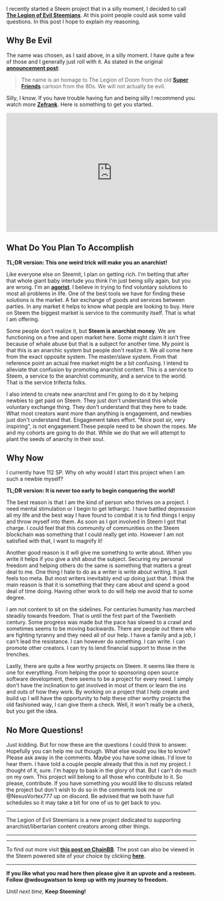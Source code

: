 I recently started a Steem project that in a silly moment, I decided to call **[The Legion of Evil Steemians](/tloes/@wdougwatson/announcing-the-legion-of-evil-steemians)**. At this point people could ask some valid questions. In this post I hope to explain my reasoning.

## Why Be Evil

The name was chosen, as I said above, in a silly moment. I have quite a few of those and I generally just roll with it. As stated in the original **[announcement post](/tloes/@wdougwatson/announcing-the-legion-of-evil-steemians)**:

> The name is an homage to The Legion of Doom from the old **[Super Friends](https://en.wikipedia.org/wiki/Super_Friends)** cartoon from the 80s. We will not actually be evil.

Silly, I know. If you have trouble having fun and being silly I recommend you watch more **[Zefrank](http://www.zefrank.com/)**. Here is something to get you started.


<iframe width="560" height="315" src="https://www.youtube.com/embed/SoSCznCd3HE" frameborder="0" allow="autoplay; encrypted-media" allowfullscreen></iframe>


## What Do You Plan To Accomplish
**TL;DR version: This one weird trick will make you an anarchist!**

Like everyone else on Steemit, I plan on getting rich. I'm betting that after that whole giant baby interlude you think I'm just being silly again, but you are wrong. I'm an **[agorist](http://www.agorist.org/)**. I believe in trying to find voluntary solutions to most all problems in life. One of the best tools we have for finding these solutions is the market. A fair exchange of goods and services between parties. In any market it helps to know what people are looking to buy. Here on Steem the biggest market is service to the community itself. That is what I am offering.

Some people don't realize it, but **Steem is anarchist money**. We are functioning on a free and open market here. Some might claim it isn't free because of whale abuse but that is a subject for another time. My point is that this is an anarchic system but people don't realize it. We all come here from the exact opposite system. The master/slave system. From that reference point an actual free market might be a bit confusing. I intend to alleviate that confusion by promoting anarchist content. This is a service to Steem, a service to the anarchist community, and a service to the world. That is the service trifecta folks.

I also intend to create new anarchist and I'm going to do it by helping newbies to get paid on Steem. They just don't understand this whole voluntary exchange thing. They don't understand that they here to trade. What most creators want more than anything is engagement, and newbies just don't understand that. Engagement takes effort. "Nice post sir, very inspiring", is not engagement.These people need to be shown the ropes. Me and my cohorts are going to do that. While we do that we will attempt to plant the seeds of anarchy in their soul.

## Why Now

I currently have 112 SP. Why oh why would I start this project when I am such a newbie myself?

**TL;DR version: It is never too early to begin conquering the world!**

The best reason is that I am the kind of person who thrives on a project. I need mental stimulation or I begin to get lethargic. I have battled depression all my life and the best way I have found to combat it is to find things I enjoy and throw myself into them. As soon as I got involved in Steem I got that charge. I could feel that this community of communities on the Steem blockchain was something that I could really get into. However I am not satisfied with that, I want to magnify it!

Another good reason is it will give me something to write about. When you write it helps if you give a shit about the subject. Securing my personal freedom and helping others do the same is something that matters a great deal to me. One thing I hate to do as a writer is write about writing. It just feels too meta. But most writers inevitably end up doing just that. I think the main reason is that it is something that they care about and spend a good deal of time doing. Having other work to do will help me avoid that to some degree.

I am not content to sit on the sidelines. For centuries humanity has marched steadily towards freedom. That is until the first part of the Twentieth century. Some progress was made but the pace has slowed to a crawl and sometimes seems to be moving backwards. There are people out there who are fighting tyranny and they need all of our help. I have a family and a job, I can't lead the resistance. I can however do something. I can write. I can promote other creators. I can try to lend financial support to those in the trenches.

Lastly, there are quite a few worthy projects on Steem. It seems like there is one for everything. From helping the poor to sponsoring open source software development, there seems to be a project for every need. I simply don't have the inclination to get involved in most of them or learn the ins and outs of how they work. By working on a project that I help create and build up I will have the opportunity to help these other worthy projects the old fashioned way, I can give them a check. Well, it won't really be a check, but you get the idea.

## No More Questions! 

Just kidding. But for now these are the questions I could think to answer. Hopefully you can help me out though. What else would you like to know? Please ask away in the comments. Maybe you have some ideas. I'd love to hear them. I have told a couple people already that this is not my project. I thought of it, sure. I'm happy to bask in the glory of that. But I can't do much on my own. This project will belong to all those who contribute to it. So please, contribute. If you have something you would like to discuss related the project but don't wish to do so in the comments look me or @NexusVortex777 up on discord. Be advised that we both have full schedules so it may take a bit for one of us to get back to you.


---


The Legion of Evil Steemians is a new project dedicated to supporting anarchist/libertarian content creators among other things.

---
---

To find out more visit **[this post on ChainBB](https://chainbb.com/the-legion-of-evil-steemians/@wdougwatson/announcing-the-legion-of-evil-steemians)**. The post can also be viewed in the Steem powered site of your choice by clicking **[here](/tloes/@wdougwatson/announcing-the-legion-of-evil-steemians)**.

---

**If you like what you read here then please give it an upvote and a resteem. Follow @wdougwatson to keep up with my journey to freedom.**

*Until next time,* **Keep Steeming!**